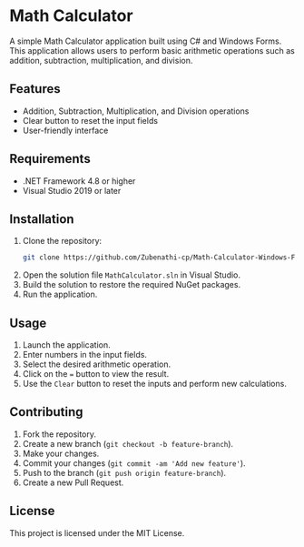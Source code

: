 # Math Calculator

A simple Math Calculator application built using C# and Windows Forms. This application allows users to perform basic arithmetic operations such as addition, subtraction, multiplication, and division.

## Features

- Addition, Subtraction, Multiplication, and Division operations
- Clear button to reset the input fields
- User-friendly interface

## Requirements

- .NET Framework 4.8 or higher
- Visual Studio 2019 or later

## Installation

1. Clone the repository:
    ```sh
    git clone https://github.com/Zubenathi-cp/Math-Calculator-Windows-Form.git
    ```
2. Open the solution file `MathCalculator.sln` in Visual Studio.
3. Build the solution to restore the required NuGet packages.
4. Run the application.

## Usage

1. Launch the application.
2. Enter numbers in the input fields.
3. Select the desired arithmetic operation.
4. Click on the `=` button to view the result.
5. Use the `Clear` button to reset the inputs and perform new calculations.

## Contributing

1. Fork the repository.
2. Create a new branch (`git checkout -b feature-branch`).
3. Make your changes.
4. Commit your changes (`git commit -am 'Add new feature'`).
5. Push to the branch (`git push origin feature-branch`).
6. Create a new Pull Request.

## License

This project is licensed under the MIT License.


